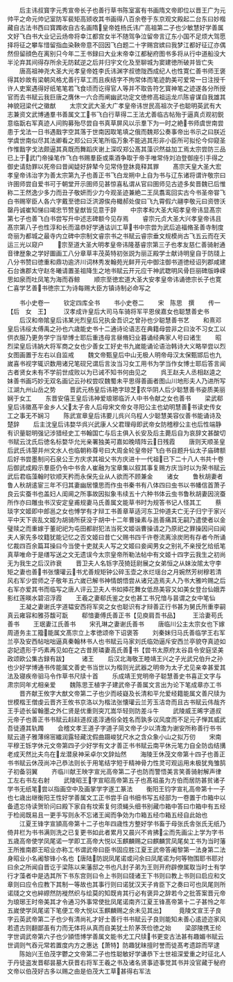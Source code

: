 <!-- { "loadSidebar": true } -->
　　后主讳叔寳字元秀宣帝长子也善行草书陈室富有书画隋文帝即位以晋王广为元帅平之命元帅记室防军裴矩高颎收其书画得八百余卷于东京观文殿起二台东曰妙楷藏自古法书西曰寳躅收自古名画隋皇帝姓杨氏讳广高祖第二子也少敏慧好学善属文好飞白书大业记云炀帝将幸江都宫女半不随驾争泣留帝言辽东小国不足烦大驾愿择将征之攀车惜留指血染鞅帝意不回因飞白题二十字赐宫嫔曰我梦江都好征辽亦偶然但留顔色在离别只今年二王书録曰大业末帝幸江都秘府图书多将从行中道船没大半沦弃其间得存所余无防弑逆之后并归宇文化及至聊城为窦建徳所破并皆亡失
　　唐高祖神尧大圣大光孝皇帝姓李氏讳渊字叔徳陇西成纪人也性寛仁善书师王褒得其妙故有梁朝风格尤善行草工而且疾结字不拘常体而笔迹韵美可爱常一日注授千许人吏案遇得好纸笔笔若飞食顷而讫得官人等并不取告符乞寳神笔之迹遂各分所授官而去书赋云我巨唐之膺休一六合而阐幽武功定文徳修高祖运龙爪陈睿谋自我雄其神貌冠梁代之徽猷
　　太宗文武大圣大广孝皇帝讳世民高祖次子也聪明英武有大志兼资文武博通羣书善属文工书飞白行草得二王法尤善临古帖殆于逼真贞观初鋭意临翫右军真迹人间购募殆尽尝自书真草屏风以示羣下为一时之絶书师虞世南尝患于戈法一日书遇戬字空其落于世南因取笔填之俄而魏郑公奏事帝出书示之曰朕近学虞世南似尽其法卿看之郑公曰天笔所临万象不能逃其形非小臣所可拟伦今仰窥圣作惟戬字戈法颇逼其真既而舞蹈庆谢上深叹郑公髙其藻识然益加工焉太宗尝防三品已上于武门帝操笔作飞白书赐羣臣或乘酒争取于帝手唯常侍刘泊登御座引手得之御史请劾罪以死帝曰昔闻媫好辞辇今见常侍登牀竟释其罪
　　髙宗天皇大圣大宏孝皇帝讳治字为善太宗第九子也善正书飞白龙朔中上自为书与辽东诸将谓许敬宗曰许圉师尝自爱书可于朝堂开示圉师见甚惊喜私谓从官曰圉师见古迹多矣晋魏已后惟称二王然逸少多力而丑子敬妍而少力今观圣迹兼絶二王凤翥鸾回实古今书圣帝甞飞白书赐宰臣人各六字戴至徳曰泛洪源俟舟檝郝处俊曰飞九霄假六翮李敬元曰资啓沃罄丹诚崔知悌曰竭忠节赞皇猷皆见意于辞
　　中宗孝和大圣大昭孝皇帝讳显髙宗第七子也善飞白书尝写升中述志碑额今见存焉
　　睿宗元贞大圣大兴孝皇帝讳且髙宗第八子也性淳和长而温恭好学通诂训工草书中宗尝为武后追福脩圣善寺制度竒丽为都城之最寺内立碑中宗制文睿宗书之书赋云睿宗垂文规模尚古飞五云而在天运三光以窥户
　　宗至道大圣大明孝皇帝讳隆基睿宗第三子也孝友慈仁善骑射通音律歴象之学好圗画工八分章草丰茂英特初张説为丽正殿学士献诗明皇自于防牋上八分书赞曰徳重和鼎功逾济川词林秀发翰苑光鲜开元中御注御书道徳经诏列郡咸建石台谯郡太守赵冬曦请置圣祖降生之地书赋云开元应干神武聦明风骨巨丽碑版峥嵘思如泉而吐凤笔为海而吞鲸
　　顺宗至徳宏道大圣大安孝皇帝讳诵徳宗长子也寛仁喜学艺善书徳宗工为诗每赐大臣方镇诗制必命写之

　　书小史卷一
　　钦定四库全书
　　书小史卷二
　　宋　陈思　撰
　　传一【后　女　王】
　　汉孝成许皇后大司马车骑将军平恩侯嘉女也聪慧善史书
　　后汉和帝隂皇后讳某光烈皇后兄执金吾识之曾孙也少聪慧善书艺
　　和熹邓皇后讳绥太傅禹之孙也六歳能史书十二通诗论语志在典籍母尝非之曰汝不习女工以供衣服乃更务学宁当举博士耶后重违母言昼脩妇业暮诵经典家人号曰诸生
　　昭烈梁皇后讳妠大将军商之女也少善女工好史书九嵗能诵论语治韩诗大义略举尝以烈女图画置于左右以自监戒
　　魏文帝甄皇后中山无极人明帝母汉太保甄邯后也九嵗喜书视字辄识数用诸兄笔砚兄谓后言汝当习女工用书为学当作女博士耶后答言闻古者贤女未有不学前世成败以为已诫不知书何由见之
　　呉王赵夫人丞相赵逵之妹善书画巧妙无双名画记云孙权尝叹魏蜀未平思得善画者图山川地形夫人乃进所写江湖九州山岳之势
　　晋武元杨皇后讳艳字琼芝农华阴人后少聪慧善书姿质美丽娴于女工
　　东晋安僖王皇后讳神爱琅琊临沂人中书令献之女也善书
　　梁武郗皇后讳徽髙平金乡人父太子舎人后母宋文帝女寻阳公主也幼明慧善书读史传女工之事无不娴习
　　陈武宣章皇后讳要儿呉兴乌程人少聪慧美容仪善书能诵诗及楚辞
　　后主沈皇后讳婺华呉兴武康人父君理母即武帝女防稽穆公主也后性端静有识量聪明强记涉猎经史工书翰国亡与后主俱入长安及后主薨后自为哀辞文甚酸切书赋云沈氏后徳名标婺华允光亲署独美可嘉如晚晴阵云日残霞
　　唐则天顺圣皇后武氏讳曌并州文水人也临朝称尊号曰大周金轮皇帝好飞白书自题升仙太子庙碑额后好书尝墨制问石泉公王方庆求其祖父书方庆进十一代祖已下二十八人书共十卷后御武成殿示羣臣仍令中书舎人崔融为宝章集以叙其事复赐方庆当时以为荣书赋云武后君临藻翰时钦顺天矜而永保先业从人欲而不顾兼金
　　诸女
　　鲁秋胡妻者鲁人秋胡逺宦三年不归其妻幽居懐思而作虫书秦书有八体四曰虫书以书幡信首萧子良云实蚕书也盖妇人闺阃之所事故因拟象韦续五十六种书体云虫书鲁秋胡妻因浣蚕所作亦曰雕虫书汉安定皇甫规妻马氏善属文能草书时为规答书记人怪其工
　　蔡琰字文姬即中郎邕之女也愽学有才辩工书善章草适河东卫仲道夫亡无子归宁于家兴平中天下丧乱文姬为胡骑所获没于胡中十二年曹操素与邕善痛其无嗣乃遣使者以金璧赎之而重嫁于董祀祀为屯田都尉犯法当死文姬诣曹操请之乃原祀之罪操因问曰闻夫人家先多坟籍犹能记忆之否文姬曰昔亡父赐书四千许卷流离涂炭罔有存者今所诵忆裁四百余篇耳操曰今当使十吏就夫人写之文姬曰妾闻男女之别礼不亲授乞给纸笔真草唯命于是缮写送之文无遗误今太宗皇帝所勒法帖中有文姬十四字云我生之初尚无为我生之后汉祚衰
　　晋卫夫人名铄字茂猗廷尉展之女弟恒之从妹汝隂太守李矩之妻也善书张懐瓘云书尤善规矩钟公碎玉壶之氷烂瑶台之月婉然芳树穆若清风右军少尝师之子敬年五六嵗已解书神情朗悟尝从诸兄造焉夫人乃书大雅吟赐之后右军亦爱其书而临写之唐人评云卫夫人书如揷花舞女低昂美容又如美女登台仙娥弄影红莲暎水碧沼浮霞
　　王羲之妻郗氏鉴之女也甚工书兄愔与昙谓之女中笔仙
　　王凝之妻谢氏字道韫安西将军奕之女也聪识有才辩善正行书甚为舅氏所重李嗣真云雍容和雅芬馥可翫
　　郗愔妻傅氏善正书【见庾肩吾书品】
　　王洽妻苟氏善书
　　王珉妻江氏善书
　　宋孔琳之妻谢氏善书
　　唐临川公主太宗女也下嫁周道务主工籀能属文髙宗立上孝徳颂帝下诏褒答
　　刘秦妹归马氏善临学王右军兰亭及安西帖咄咄逼真秦翰林书人也书赋云马家刘氏临効逼斥安西兰亭貌夺真迹如宓妃遗形于巧素再见如在之古昔房璘妻高氏善书【尝书太原府太谷县令安庭坚美政颂欧公集古録有跋】
　　诸王
　　后汉北海敬王睦靖王兴之子光武兄伯升之孙也少好学博通书传能属文善史书当世以为楷则光武器之明帝为太子尤见亲幸甚爱其法及寝疾帝驲马令作草书尺牍十首
　　乐成靖王党明帝子聪慧善史书喜正文字与肃宗同年尤相亲爱
　　魏陈思王植字子建武帝子善属文言出为论下笔成章亦工书
　　晋齐献王攸字大猷文帝第二子也少而岐嶷及长清和平允爱经籍能属文善尺牍为世模楷王僧虔云晋齐王攸书京洛以为楷法张懐瓘云兰芳玉洁竒而且古书赋云伟哉齐王手迹长留翰墨之外仁贤是优重则突兀嵩华轻则防差斗牛
　　武陵威王晞字道叔元帝子也善正书书赋云﨣﨣道叔逺淳通俗全姓名而孰多议风度而不足元子惮其威武吾徒遵其轨躅
　　会稽文孝王道子字道子简文帝子少以清澹为谢安所称善行书书赋云道子雅薄绵宻纎润露轻藏沈假曲蹑峻犹尺水之含众象小山之拟万仞
　　宋南平穆王铄字休元文帝第四子少好学有文才善正书书赋云南平休元笔力自全防齿结搆老成天然比夫鸟在龙潜泉神采卓尔文辞灿然
　　海陵王休茂文帝第十四子也善正书书赋云休茂尚冲己恭法则长于用笔结字短于精神骨力性灵可观运用未极犹鳬雏鹄子初备羽翼
　　齐临川献王映字宣光高帝第二子也防而警悟美言笑善骑射解声律工左右书左右射
　　武陵昭王字宣昭高帝第五子也髙祖虽为方伯而居防甚贫诸子学书无纸笔尝以指画空中及画掌学字遂工篆法
　　衡阳王钧字宣礼高帝第十一子也七歳出继衡阳王性好学善属文工正书尝手自书细书写五经部为一卷置于巾箱中以备遗忘侍读贺玠问曰殿下家自有坟索复何须蝇头细书别藏巾箱中答曰巾箱中有五经于检阅既易且一更手写则永不忘诸王闻而争効为巾箱五经巾箱五经自此始也
　　江夏王锋字宣頴高帝第十二子也年四歳性方整好学书畜于母张氏舎张氏无纸乃倚井栏为书书满则洗之已复更书如此者累月又晨兴不肯拂尘而先画尘上学为字书五歳高帝使学凤尾诺一学即工高帝大悦以玉麒麟赐之曰麒麟赏凤尾矣工书为当时藩王所推南郡王昭业亦称工书谓武帝曰臣书固应胜江夏王武帝答阇黎第一法身第二法身昭业小名阇黎锋小名也【唐陆防説凤尾诺或问余曰凤尾诺为何等物围耶书耶对曰余之所闻自晋讫于梁陈以来藩邸之书也凡封子弟为王则开府辟僚属取当时士有学行才藻者中是选其所下书东宫则曰令上书则曰牋诸王下书则曰教上书则曰启应和文章则曰应令应教下其制一等故也其事行则曰诺犹汉天子肯臣下之奏曰可也凤尾则所诺牋之文也綷縩然防褷然织与绘莫的知既肯其行必有褒异之辞若今之批答案晋元帝为琅琊王时帝美其才令通习外事常使批凤尾诺南齐江夏王锋髙帝第十二子甚怜之年五嵗使学凤尾诺下笔便工帝大悦以玉麒麟赐之余未见其出】
　　竟陵文宣王子良字云英武帝第二子也少有清尚礼才好士善行书书赋云子良则能知未善心逺迹迩家风若遗古则翻鄙虽有力而无体将从真而自美犹土阶茅茨俭徳之始
　　梁邵陵携王纶字世调武帝第六子也少頴悟博学善属文能书尤工尺牍书更变古法甚有趣媚书赋云世调则气吞元常若置度内方之惠达【萧特】防趣犹昧擅时誉而徒髙考遗踪而罕逮
　　陈始兴王伯茂字鬱之文帝第二子也性聪敏好学谦恭下士世祖深爱重之时征北人于丹徒盗发晋郗昙墓大获晋右将军王羲之书及诸名贤事迹事觉其书并没官藏于秘府文帝以伯茂好古多以赐之由是伯茂大工草甚得右军法
